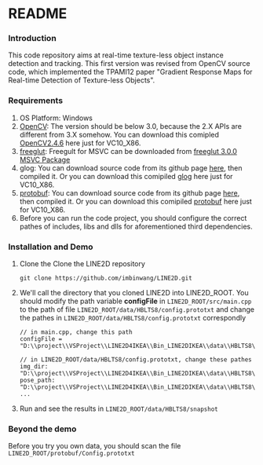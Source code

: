 # README #

### Introduction ###

This code repository aims at real-time texture-less object instance detection and tracking. This first version was revised from OpenCV source code, which implemented the TPAMI12 paper "Gradient Response Maps for Real-time Detection of Texture-less Objects".

### Requirements ###

1. OS Platform: Windows
2. [OpenCV](http://opencv.org/): The version should be below 3.0, because the 2.X APIs are different from 3.X somehow. You can download this comipled [OpenCV2.4.6]() here just for VC10_X86.
3. [freeglut](http://freeglut.sourceforge.net/): Freegult for MSVC can be downloaded from [freeglut 3.0.0 MSVC Package](http://files.transmissionzero.co.uk/software/development/GLUT/freeglut-MSVC.zip)
4. glog: You can download source code from its github page [here](https://github.com/google/glog), then compiled it. Or you can download this comipiled [glog]() here just for  VC10_X86.
5. [protobuf](https://developers.google.com/protocol-buffers/): You can download source code from its github page [here](https://github.com/google/protobuf), then compiled it. Or you can download this comipiled [protobuf]() here just for  VC10_X86.
6. Before you can run the code project, you should configure the correct pathes of includes, libs and dlls for aforementioned third dependencies.

### Installation and Demo ###

1. Clone the Clone the LINE2D repository

	```
	git clone https://github.com/imbinwang/LINE2D.git
	```

2. We'll call the directory that you cloned LINE2D into LINE2D_ROOT. You should modify the path variable **configFile** in `LINE2D_ROOT/src/main.cpp` to the path of file `LINE2D_ROOT/data/HBLTS8/config.prototxt` and change the pathes in `LINE2D_ROOT/data/HBLTS8/config.prototxt` correspondly

	```
    // in main.cpp, change this path
    configFile = "D:\\project\\VSProject\\LINE2D4IKEA\\Bin_LINE2DIKEA\\data\\HBLTS8\\config.prototxt";
	```
	```
    // in LINE2D_ROOT/data/HBLTS8/config.prototxt, change these pathes
    img_dir: "D:\\project\\VSProject\\LINE2D4IKEA\\Bin_LINE2DIKEA\\data\\HBLTS8\\templates\\HBLTS8_70_cut"
	pose_path: "D:\\project\\VSProject\\LINE2D4IKEA\\Bin_LINE2DIKEA\\data\\HBLTS8\\poses\\HBLTS8_70_cut.txt"
    ...   
	```

3. Run and see the results in `LINE2D_ROOT/data/HBLTS8/snapshot`

### Beyond the demo ###

Before you try you own data, you should scan the file `LINE2D_ROOT/protobuf/Config.prototxt`
